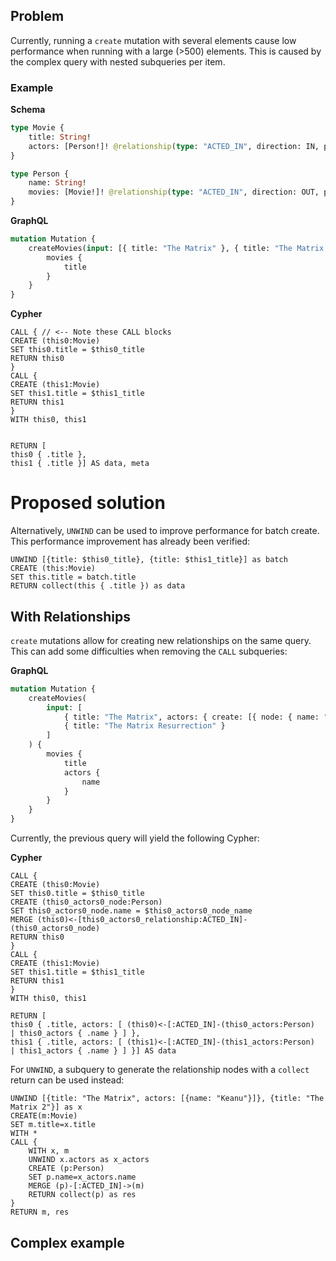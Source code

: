 ## Problem

Currently, running a `create` mutation with several elements cause low performance when running with a large (>500) elements.
This is caused by the complex query with nested subqueries per item.

### Example

**Schema**

```graphql
type Movie {
    title: String!
    actors: [Person!]! @relationship(type: "ACTED_IN", direction: IN, properties: "ActedIn")
}

type Person {
    name: String!
    movies: [Movie!]! @relationship(type: "ACTED_IN", direction: OUT, properties: "ActedIn")
}
```

**GraphQL**

```graphql
mutation Mutation {
    createMovies(input: [{ title: "The Matrix" }, { title: "The Matrix Resurrection" }]) {
        movies {
            title
        }
    }
}
```

**Cypher**

```cypher
CALL { // <-- Note these CALL blocks
CREATE (this0:Movie)
SET this0.title = $this0_title
RETURN this0
}
CALL {
CREATE (this1:Movie)
SET this1.title = $this1_title
RETURN this1
}
WITH this0, this1


RETURN [
this0 { .title },
this1 { .title }] AS data, meta

```

# Proposed solution

Alternatively, `UNWIND` can be used to improve performance for batch create. This performance improvement has already been verified:

```cypher
UNWIND [{title: $this0_title}, {title: $this1_title}] as batch
CREATE (this:Movie)
SET this.title = batch.title
RETURN collect(this { .title }) as data
```

## With Relationships

`create` mutations allow for creating new relationships on the same query. This can add some difficulties when removing the `CALL` subqueries:

**GraphQL**

```graphql
mutation Mutation {
    createMovies(
        input: [
            { title: "The Matrix", actors: { create: [{ node: { name: "Keanu" } }] } }
            { title: "The Matrix Resurrection" }
        ]
    ) {
        movies {
            title
            actors {
                name
            }
        }
    }
}
```

Currently, the previous query will yield the following Cypher:

**Cypher**

```cypher
CALL {
CREATE (this0:Movie)
SET this0.title = $this0_title
CREATE (this0_actors0_node:Person)
SET this0_actors0_node.name = $this0_actors0_node_name
MERGE (this0)<-[this0_actors0_relationship:ACTED_IN]-(this0_actors0_node)
RETURN this0
}
CALL {
CREATE (this1:Movie)
SET this1.title = $this1_title
RETURN this1
}
WITH this0, this1

RETURN [
this0 { .title, actors: [ (this0)<-[:ACTED_IN]-(this0_actors:Person)   | this0_actors { .name } ] },
this1 { .title, actors: [ (this1)<-[:ACTED_IN]-(this1_actors:Person)   | this1_actors { .name } ] }] AS data
```

For `UNWIND`, a subquery to generate the relationship nodes with a `collect` return can be used instead:

```cypher
UNWIND [{title: "The Matrix", actors: [{name: "Keanu"}]}, {title: "The Matrix 2"}] as x
CREATE(m:Movie)
SET m.title=x.title
WITH *
CALL {
    WITH x, m
    UNWIND x.actors as x_actors
    CREATE (p:Person)
    SET p.name=x_actors.name
    MERGE (p)-[:ACTED_IN]->(m)
    RETURN collect(p) as res
}
RETURN m, res
```

## Complex example
